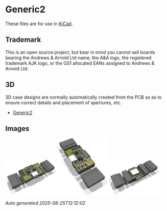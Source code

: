# Generic2

These files are for use in [KiCad](https://www.kicad.org).

## Trademark

This is an open source project, but bear in mind you cannot sell boards bearing the Andrews & Arnold Ltd name, the A&A logo, the registered trademark AJK logo, or the GS1 allocated EANs assigned to Andrews & Arnold Ltd.

## 3D

3D case designs are normally automatically created from the PCB so as to ensure correct details and placement of apertures, etc.

- [Generic2](Generic2.stl)

## Images

<img src='Generic2.png' width=32%><img src='Generic2-90.png' width=32%><img src='Generic2-bottom.png' width=32%>

*Auto generated 2025-08-25T12:12:02*
